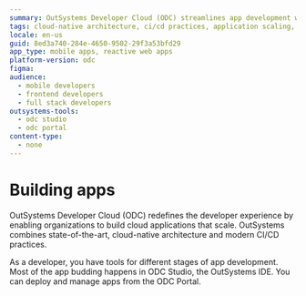 ```yaml
---
summary: OutSystems Developer Cloud (ODC) streamlines app development with scalable cloud solutions and integrated development tools.
tags: cloud-native architecture, ci/cd practices, application scaling, outsystems ide
locale: en-us
guid: 8ed3a740-284e-4650-9502-29f3a53bfd29
app_type: mobile apps, reactive web apps
platform-version: odc
figma:
audience:
  - mobile developers
  - frontend developers
  - full stack developers
outsystems-tools:
  - odc studio
  - odc portal
content-type:
  - none
---
```


# Building apps

OutSystems Developer Cloud (ODC) redefines the developer experience by enabling organizations to build cloud applications that scale. OutSystems combines state-of-the-art, cloud-native architecture and modern CI/CD practices.

As a developer, you have tools for different stages of app development. Most of the app budding happens in ODC Studio, the OutSystems IDE. You can deploy and manage apps from the ODC Portal.
